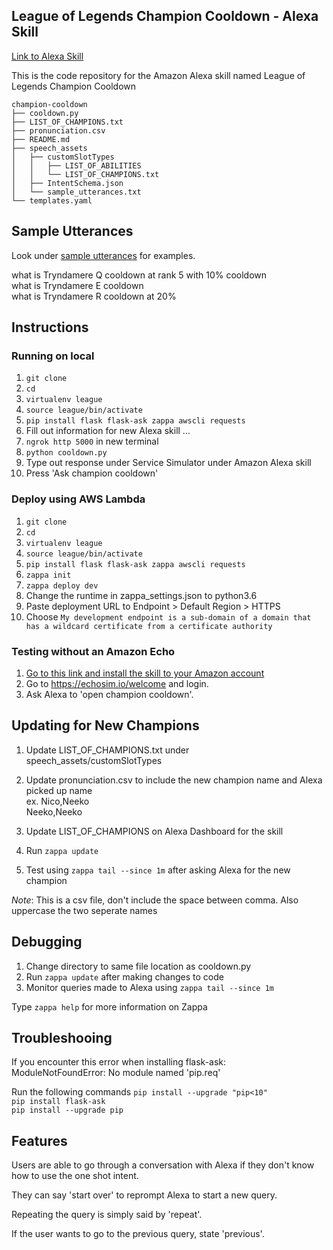 ## League of Legends Champion Cooldown - Alexa Skill 

[Link to Alexa Skill](https://www.amazon.com/League-of-Legends-Champion-Cooldown/dp/B076FN3YS2/ref=sr_1_1?s=digital-skills&ie=UTF8&qid=1509420389&sr=1-1&keywords=league+of+legends+champion+cooldown&dpID=7137yMTCy7L&preST=_SY300_QL70_&dpSrc=srch)

This is the code repository for the Amazon Alexa skill named League of Legends Champion Cooldown

```
champion-cooldown             
├── cooldown.py  
├── LIST_OF_CHAMPIONS.txt           
├── pronunciation.csv             
├── README.md                     
├── speech_assets                   
│   ├── customSlotTypes
│   │   ├── LIST_OF_ABILITIES
│   │   └── LIST_OF_CHAMPIONS.txt
│   ├── IntentSchema.json
│   └── sample_utterances.txt
└── templates.yaml
``` 

## Sample Utterances 

Look under [sample utterances](https://github.com/fompei/league-champion-cooldown/blob/master/speech_assets/sample_utterances.txt) for examples.

what is Tryndamere Q cooldown at rank 5 with 10% cooldown  
what is Tryndamere E cooldown  
what is Tryndamere R cooldown at 20%  

## Instructions  

### Running on local
1. `git clone`   
2. `cd`  
3. `virtualenv league`  
4. `source league/bin/activate`  
5. `pip install flask flask-ask zappa awscli requests`  
6. Fill out information for new Alexa skill ...  
7. `ngrok http 5000` in new terminal    
8. `python cooldown.py`  
9. Type out response under Service Simulator under Amazon Alexa skill  
10. Press 'Ask champion cooldown'

### Deploy using AWS Lambda

1. `git clone`   
2. `cd` 
3. `virtualenv league`  
4. `source league/bin/activate`  
5. `pip install flask flask-ask zappa awscli requests`  
6. `zappa init`  
7. `zappa deploy dev`  
8. Change the runtime in zappa_settings.json to python3.6  
9. Paste deployment URL to Endpoint > Default Region > HTTPS  
10. Choose `My development endpoint is a sub-domain of a domain that has a wildcard certificate from a certificate authority`  

### Testing without an Amazon Echo

1. [Go to this link and install the skill to your Amazon account](https://www.amazon.com/League-of-Legends-Champion-Cooldown/dp/B076FN3YS2/ref=sr_1_1?s=digital-skills&ie=UTF8&qid=1509420389&sr=1-1&keywords=league+of+legends+champion+cooldown&dpID=7137yMTCy7L&preST=_SY300_QL70_&dpSrc=srch)  
2. Go to https://echosim.io/welcome and login.   
3. Ask Alexa to 'open champion cooldown'.  

## Updating for New Champions
1. Update LIST_OF_CHAMPIONS.txt under speech_assets/customSlotTypes  
2. Update pronunciation.csv to include the new champion name and Alexa  picked up name  
ex. Nico,Neeko  
    Neeko,Neeko  

3. Update LIST_OF_CHAMPIONS on Alexa Dashboard for the skill  
4. Run `zappa update`  
5. Test using `zappa tail --since 1m` after asking Alexa for the new champion  

*Note*: This is a csv file, don't include the space between comma. Also uppercase the two seperate names

## Debugging 

1. Change directory to same file location as cooldown.py
2. Run `zappa update` after making changes to code  
3. Monitor queries made to Alexa using `zappa tail --since 1m`  

Type `zappa help` for more information on Zappa

## Troubleshooing

If you encounter this error when installing flask-ask:  
ModuleNotFoundError: No module named 'pip.req'  

Run the following commands
`pip install --upgrade "pip<10"`  
`pip install flask-ask`  
`pip install --upgrade pip`  

## Features

Users are able to go through a conversation with Alexa if they don't know how to use the one shot intent.

They can say 'start over' to reprompt Alexa to start a new query.

Repeating the query is simply said by 'repeat'.

If the user wants to go to the previous query, state 'previous'.